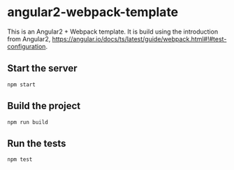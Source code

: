 # angular2-webpack-template
 
This is an Angular2 + Webpack template. It is build using the introduction from Angular2, https://angular.io/docs/ts/latest/guide/webpack.html#!#test-configuration.

## Start the server
`npm start`

## Build the project
`npm run build`

## Run the tests
`npm test`


